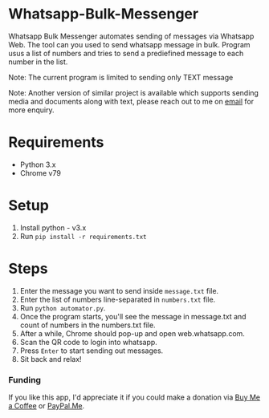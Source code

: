 # Whatsapp-Bulk-Messenger

Whatsapp Bulk Messenger automates sending of messages via Whatsapp Web. The tool can you used to send whatsapp message in bulk. Program usus a list of numbers and tries to send a prediefined message to each number in the list.


Note: The current program is limited to sending only TEXT message

Note: Another version of similar project is available which supports sending media and documents along with text, please reach out to me on [email](mailto:bagrianirudh@gmail.com) for more enquiry.

# Requirements


*  Python 3.x
*  Chrome v79

# Setup

1. Install python - v3.x
2. Run `pip install -r requirements.txt`

# Steps

1. Enter the message you want to send inside `message.txt` file.
2. Enter the list of numbers line-separated in `numbers.txt` file.
3. Run `python automator.py`.
4. Once the program starts, you'll see the message in message.txt and count of numbers in the numbers.txt file.
5. After a while, Chrome should pop-up and open web.whatsapp.com.
6. Scan the QR code to login into whatsapp.
7. Press `Enter` to start sending out messages.
8. Sit back and relax!

### Funding

If you like this app, I'd appreciate it if you could make a donation via [Buy Me a Coffee](https://www.buymeacoffee.com/anirudhbagri) or [PayPal.Me](https://paypal.me/AnirudhBagri?locale.x=en_GB).
